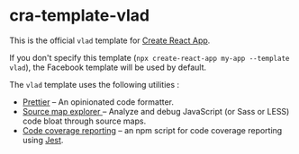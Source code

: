 # cra-template-vlad

This is the official `vlad` template for [Create React App](https://github.com/facebook/create-react-app).

If you don't specify this template (`npx create-react-app my-app --template vlad`), the Facebook template will be used by default.

The `vlad` template uses the following utilities :

- [Prettier](https://prettier.io/) – An opinionated code formatter.
- [Source map explorer ](https://github.com/danvk/source-map-explorer) – Analyze and debug JavaScript (or Sass or LESS) code bloat through source maps.
- [Code coverage reporting](https://github.com/nezlobnaya/cra-template-vlad/blob/main/template.json) – an npm script for code coverage reporting using [Jest](https://jestjs.io/).

